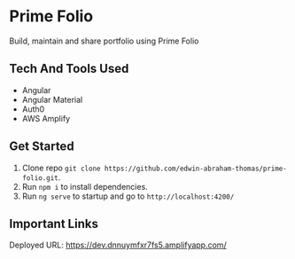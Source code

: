 # Prime Folio
Build, maintain and share portfolio using Prime Folio

## Tech And Tools Used
- Angular
- Angular Material
- Auth0
- AWS Amplify

## Get Started
1. Clone repo `git clone https://github.com/edwin-abraham-thomas/prime-folio.git`.
2. Run `npm i` to install dependencies.
3. Run `ng serve` to startup and go to `http://localhost:4200/`

## Important Links
Deployed URL: https://dev.dnnuymfxr7fs5.amplifyapp.com/
